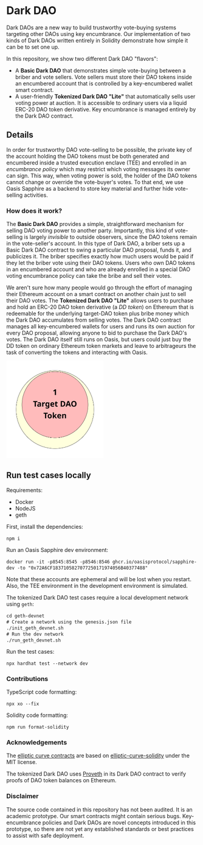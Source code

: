 # Dark DAO
Dark DAOs are a new way to build trustworthy vote-buying systems targeting other
DAOs using key encumbrance. Our implementation of two kinds of Dark DAOs written
entirely in Solidity demonstrate how simple it can be to set one up.

In this repository, we show two different Dark DAO "flavors":
* A **Basic Dark DAO** that demonstrates simple vote-buying between a briber and vote sellers. Vote sellers must store their DAO tokens inside an encumbered account that is controlled by a key-encumbered wallet smart contract.
* A user-friendly **Tokenized Dark DAO "Lite"** that automatically sells user voting power at auction. It is accessible to ordinary users via a liquid ERC-20 DAO token derivative. Key encumbrance is managed entirely by the Dark DAO contract.

## Details
In order for trustworthy DAO vote-selling to be possible, the private key of the
account holding the DAO tokens must be both generated and encumbered inside a
trusted execution enclave (TEE) and enrolled in an *encumbrance policy* which
may restrict which voting messages its owner can sign. This way, when voting
power is sold, the holder of the DAO tokens cannot change or override the
vote-buyer's votes. To that end, we use Oasis Sapphire as a backend to store key
material and further hide vote-selling activities.

### How does it work?
The **Basic Dark DAO** provides a simple, straightforward mechanism for selling
DAO voting power to another party. Importantly, this kind of vote-selling is
largely *invisible* to outside observers, since the DAO tokens remain in the
vote-seller's account. In this type of Dark DAO, a briber sets up a Basic Dark
DAO contract to swing a particular DAO proposal, funds it, and publicizes it.
The briber specifies exactly how much users would be paid if they let the briber
vote using their DAO tokens. Users who own DAO tokens in an encumbered account
and who are already enrolled in a special DAO voting encumbrance policy can take
the bribe and sell their votes.

We aren't sure how many people would go through the effort of managing their
Ethereum account on a smart contract on another chain just to sell their DAO
votes. The **Tokenized Dark DAO "Lite"** allows users to purchase and hold an
ERC-20 DAO token derivative (a *DD token*) on Ethereum that is redeemable for
the underlying target-DAO token plus bribe money which the Dark DAO accumulates
from selling votes. The Dark DAO contract manages all key-encumbered wallets
for users and runs its own auction for every DAO proposal, allowing anyone to
bid to purchase the Dark DAO's votes. The Dark DAO itself still runs on
Oasis, but users could just buy the DD token on ordinary Ethereum token
markets and leave to arbitrageurs the task of converting the tokens and
interacting with Oasis.

<img src="img/dd-token.svg" width="256" height="256">

## Run test cases locally
Requirements:
* Docker
* NodeJS
* geth

First, install the dependencies:
```
npm i
```

Run an Oasis Sapphire dev environment:
```
docker run -it -p8545:8545 -p8546:8546 ghcr.io/oasisprotocol/sapphire-dev -to "0x72A6CF1837105827077250171974056B40377488"
```

Note that these accounts are ephemeral and will be lost when you restart. Also, the TEE environment in the development environment is simulated.

The tokenized Dark DAO test cases require a local development network using `geth`:
```shell
cd geth-devnet
# Create a network using the genesis.json file
./init_geth_devnet.sh
# Run the dev network
./run_geth_devnet.sh
```

Run the test cases:
```shell
npx hardhat test --network dev
```

### Contributions
TypeScript code formatting:
```
npx xo --fix
```

Solidity code formatting:
```
npm run format-solidity
```

### Acknowledgements
The [elliptic curve contracts](contracts/elliptic-curve) are based on [elliptic-curve-solidity](https://github.com/witnet/elliptic-curve-solidity) under the MIT license.

The tokenized Dark DAO uses [Proveth](https://github.com/lorenzb/proveth) in its Dark DAO contract to verify proofs of DAO token balances on Ethereum.

### Disclaimer
The source code contained in this repository has not been audited. It is an
academic prototype. Our smart contracts might contain serious bugs.
Key-encumbrance policies and Dark DAOs are novel concepts introduced in this
prototype, so there are not yet any established standards or best practices to
assist with safe deployment.
